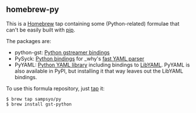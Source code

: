 homebrew-py
-----------

This is a [Homebrew][] tap containing some (Python-related) formulae that can't
be easily built with [pip][].

The packages are:

* python-gst: [Python gstreamer bindings][pygst]
* PySyck: [Python bindings][pysyck] for \_why's [fast YAML parser][syck]
* PyYAML: [Python YAML library][pyyaml] including bindings to [LibYAML][].
  PyYAML is also available in PyPI, but installing it that way leaves out the
  LibYAML bindings.

[LibYAML]: http://pyyaml.org/wiki/LibYAML
[pyyaml]: http://pyyaml.org/wiki/PyYAML
[pysyck]: http://pyyaml.org/wiki/PySyck
[syck]: https://github.com/indeyets/syck
[pip]: http://www.pip-installer.org/
[pygst]: http://pygstdocs.berlios.de/
[Homebrew]: https://github.com/mxcl/homebrew/

To use this formula repository, just [tap][] it:

    $ brew tap sampsyo/py
    $ brew install gst-python

[tap]: https://github.com/mxcl/homebrew/wiki/Homebrew-0.9

